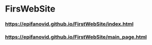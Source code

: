 # FirsWebSite
### https://epifanovid.github.io/FirstWebSite/index.html

### https://epifanovid.github.io/FirstWebSite/main_page.html

